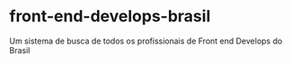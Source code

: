 # front-end-develops-brasil
Um sistema de busca de todos os profissionais de Front end Develops do Brasil
